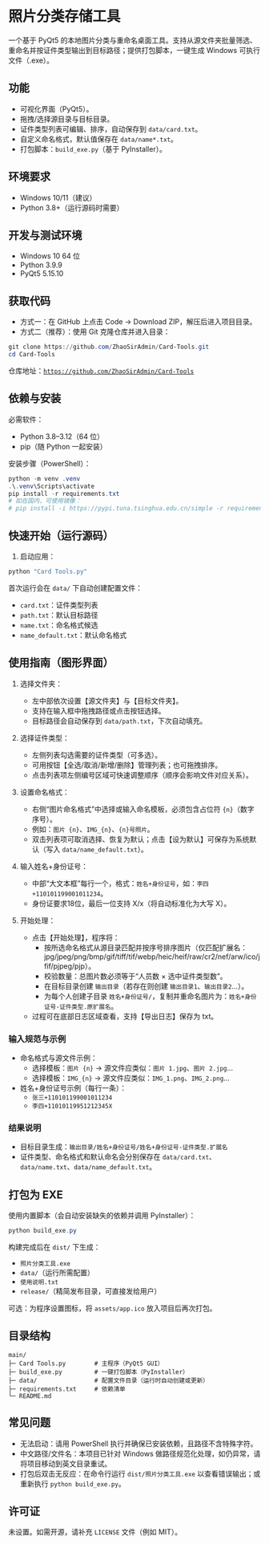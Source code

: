 # 照片分类存储工具

一个基于 PyQt5 的本地图片分类与重命名桌面工具。支持从源文件夹批量筛选、重命名并按证件类型输出到目标路径；提供打包脚本，一键生成 Windows 可执行文件（.exe）。

## 功能
- 可视化界面（PyQt5）。
- 拖拽/选择源目录与目标目录。
- 证件类型列表可编辑、排序，自动保存到 `data/card.txt`。
- 自定义命名格式，默认值保存在 `data/name*.txt`。
- 打包脚本：`build_exe.py`（基于 PyInstaller）。

## 环境要求
- Windows 10/11（建议）
- Python 3.8+（运行源码时需要）

## 开发与测试环境
- Windows 10 64 位
- Python 3.9.9
- PyQt5 5.15.10

## 获取代码
- 方式一：在 GitHub 上点击 Code → Download ZIP，解压后进入项目目录。
- 方式二（推荐）：使用 Git 克隆仓库并进入目录：

```powershell
git clone https://github.com/ZhaoSirAdmin/Card-Tools.git
cd Card-Tools
```

仓库地址：[`https://github.com/ZhaoSirAdmin/Card-Tools`](https://github.com/ZhaoSirAdmin/Card-Tools)

## 依赖与安装
必需软件：
- Python 3.8–3.12（64 位）
- pip（随 Python 一起安装）

安装步骤（PowerShell）：
```powershell
python -m venv .venv
.\.venv\Scripts\activate
pip install -r requirements.txt
# 如在国内，可使用镜像：
# pip install -i https://pypi.tuna.tsinghua.edu.cn/simple -r requirements.txt
```

## 快速开始（运行源码）
1) 启动应用：

```powershell
python "Card Tools.py"
```

首次运行会在 `data/` 下自动创建配置文件：
- `card.txt`：证件类型列表
- `path.txt`：默认目标路径
- `name.txt`：命名格式候选
- `name_default.txt`：默认命名格式

## 使用指南（图形界面）
1) 选择文件夹：
   - 左中部依次设置【源文件夹】与【目标文件夹】。
   - 支持在输入框中拖拽路径或点击按钮选择。
   - 目标路径会自动保存到 `data/path.txt`，下次自动填充。

2) 选择证件类型：
   - 左侧列表勾选需要的证件类型（可多选）。
   - 可用按钮【全选/取消/新增/删除】管理列表；也可拖拽排序。
   - 点击列表项左侧编号区域可快速调整顺序（顺序会影响文件对应关系）。

3) 设置命名格式：
   - 右侧“图片命名格式”中选择或输入命名模板，必须包含占位符 `{n}`（数字序号）。
   - 例如：`图片 {n}`、`IMG_{n}`、`{n}号照片`。
   - 双击列表项可取消选择、恢复为默认；点击【设为默认】可保存为系统默认（写入 `data/name_default.txt`）。

4) 输入姓名+身份证号：
   - 中部“大文本框”每行一个，格式：`姓名+身份证号`，如：`李四+110101199001011234`。
   - 身份证要求18位，最后一位支持 X/x（将自动标准化为大写 X）。

5) 开始处理：
   - 点击【开始处理】，程序将：
     - 按所选命名格式从源目录匹配并按序号排序图片（仅匹配扩展名：jpg/jpeg/png/bmp/gif/tiff/tif/webp/heic/heif/raw/cr2/nef/arw/ico/jfif/pjpeg/pjp）。
     - 校验数量：总图片数必须等于“人员数 × 选中证件类型数”。
     - 在目标目录创建 `输出目录`（若存在则创建 `输出目录1`、`输出目录2`…）。
     - 为每个人创建子目录 `姓名+身份证号/`，复制并重命名图片为：`姓名+身份证号-证件类型.原扩展名`。
   - 过程可在底部日志区域查看，支持【导出日志】保存为 txt。

### 输入规范与示例
- 命名格式与源文件示例：
  - 选择模板：`图片 {n}` → 源文件应类似：`图片 1.jpg`、`图片 2.jpg`…
  - 选择模板：`IMG_{n}` → 源文件应类似：`IMG_1.png`、`IMG_2.png`…
- 姓名+身份证号示例（每行一条）：
  - `张三+110101199001011234`
  - `李四+11010119951212345X`

### 结果说明
- 目标目录生成：`输出目录/姓名+身份证号/姓名+身份证号-证件类型.扩展名`
- 证件类型、命名格式和默认命名会分别保存在 `data/card.txt`、`data/name.txt`、`data/name_default.txt`。

## 打包为 EXE
使用内置脚本（会自动安装缺失的依赖并调用 PyInstaller）：

```powershell
python build_exe.py
```

构建完成后在 `dist/` 下生成：
- `照片分类工具.exe`
- `data/`（运行所需配置）
- `使用说明.txt`
- `release/`（精简发布目录，可直接发给用户）

可选：为程序设置图标，将 `assets/app.ico` 放入项目后再次打包。

## 目录结构
```
main/
├─ Card Tools.py        # 主程序（PyQt5 GUI）
├─ build_exe.py         # 一键打包脚本（PyInstaller）
├─ data/                # 配置文件目录（运行时自动创建或更新）
├─ requirements.txt     # 依赖清单
└─ README.md
```

## 常见问题
- 无法启动：请用 PowerShell 执行并确保已安装依赖，且路径不含特殊字符。
- 中文路径/文件名：本项目已针对 Windows 做路径规范化处理，如仍异常，请将项目移动到英文目录重试。
- 打包后双击无反应：在命令行运行 `dist/照片分类工具.exe` 以查看错误输出；或重新执行 `python build_exe.py`。

## 许可证
未设置。如需开源，请补充 `LICENSE` 文件（例如 MIT）。






